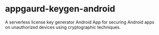 # appgaurd-keygen-android
A serverless license key generator Android App for securing Android apps on unauthorized devices using cryptographic techniques.
